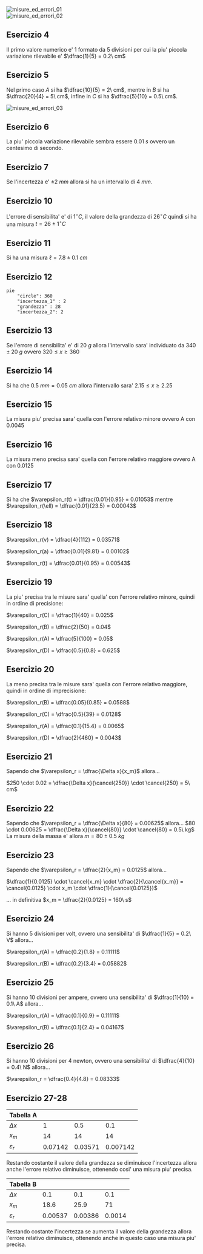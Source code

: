 ![misure_ed_errori_01](https://github.com/dennyb87/phoenomena/assets/7195133/a2ab5d46-e5e7-4972-9db9-992a29203c8b)  
![misure_ed_errori_02](https://github.com/dennyb87/phoenomena/assets/7195133/f6e78030-ef95-4d54-a354-6b864d757381)  

## Esercizio 4  

Il primo valore numerico e' 1 formato da 5 divisioni per cui la piu' piccola variazione rilevabile e' $\dfrac{1}{5} = 0.2\ cm$  

## Esercizio 5  

Nel primo caso $A$ si ha $\dfrac{10}{5} = 2\ cm$, mentre in $B$ si ha $\dfrac{20}{4} = 5\ cm$, infine in $C$ si ha $\dfrac{5}{10} = 0.5\ cm$.  

![misure_ed_errori_03](https://github.com/dennyb87/phoenomena/assets/7195133/1d062e2f-cf2e-4a5a-98d8-87c4bbf89e2b) 

## Esercizio 6  

La piu' piccola variazione rilevabile sembra essere $0.01\ s$ ovvero un centesimo di secondo.  

## Esercizio 7  

Se l'incertezza e' $\pm 2\ mm$ allora si ha un intervallo di $4\ mm$.  

## Esercizio 10  

L'errore di sensibilita' e' di $1^\circ C$, il valore della grandezza di $26^\circ C$ quindi si ha una misura $t = 26\pm 1^\circ C$  

## Esercizio 11  

Si ha una misura $\ell = 7.8\pm0.1\ cm$  

## Esercizio 12  

```mermaid
pie
    "circle": 360
    "incertezza_1" : 2
    "grandezza" : 28
    "incertezza_2": 2
```

## Esercizio 13  

Se l'errore di sensibilita' e' di $20\ g$ allora l'intervallo sara' individuato da $340\pm 20\ g$ ovvero $320 \le x \ge 360$  

## Esercizio 14  

Si ha che $0.5\ mm = 0.05\ cm$ allora l'intervallo sara' $2.15 \le x \ge 2.25$  

## Esercizio 15  

La misura piu' precisa sara' quella con l'errore relativo minore ovvero A con $0.0045$  

## Esercizio 16  

La misura meno precisa sara' quella con l'errore relativo maggiore ovvero A con $0.0125$  

## Esercizio 17  

Si ha che $\varepsilon_r(t) = \dfrac{0.01}{0.95} = 0.01053$ mentre $\varepsilon_r(\ell) = \dfrac{0.01}{23.5} = 0.00043$  

## Esercizio 18  

$\varepsilon_r(v) = \dfrac{4}{112} = 0.03571$  

$\varepsilon_r(a) = \dfrac{0.01}{9.81} = 0.00102$  

$\varepsilon_r(t) = \dfrac{0.01}{0.95} = 0.00543$  

## Esercizio 19  

La piu' precisa tra le misure sara' quella' con l'errore relativo minore, quindi in ordine di precisione:  

$\varepsilon_r(C) = \dfrac{1}{40} = 0.025$  

$\varepsilon_r(B) = \dfrac{2}{50} = 0.04$  

$\varepsilon_r(A) = \dfrac{5}{100} = 0.05$  

$\varepsilon_r(D) = \dfrac{0.5}{0.8} = 0.625$  

## Esercizio 20  

La meno precisa tra le misure sara' quella con l'errore relativo maggiore, quindi in ordine di imprecisione:  

$\varepsilon_r(B) = \dfrac{0.05}{0.85} = 0.0588$  

$\varepsilon_r(C) = \dfrac{0.5}{39} = 0.0128$  

$\varepsilon_r(A) = \dfrac{0.1}{15.4} = 0.0065$  

$\varepsilon_r(D) = \dfrac{2}{460} = 0.0043$  

## Esercizio 21  

Sapendo che $\varepsilon_r = \dfrac{\Delta x}{x_m}$ allora...  

$250 \cdot 0.02 = \dfrac{\Delta x}{\cancel{250}} \cdot \cancel{250} = 5\ cm$  

## Esercizio 22  

Sapendo che $\varepsilon_r = \dfrac{\Delta x}{80} = 0.00625$ allora... $80 \cdot 0.00625 = \dfrac{\Delta x}{\cancel{80}} \cdot \cancel{80} = 0.5\ kg$  
La misura della massa e' allora $m = 80\pm 0.5\ kg$  

## Esercizio 23  

Sapendo che $\varepsilon_r = \dfrac{2}{x_m} = 0.0125$ allora...  

$\dfrac{1}{0.0125} \cdot \cancel{x_m} \cdot \dfrac{2}{\cancel{x_m}} = \cancel{0.0125} \cdot x_m \cdot \dfrac{1}{\cancel{0.0125}}$  

... in definitiva $x_m = \dfrac{2}{0.0125} = 160\ s$  

## Esercizio 24  

Si hanno 5 divisioni per volt, ovvero una sensibilita' di $\dfrac{1}{5} = 0.2\ V$ allora...  

$\varepsilon_r(A) = \dfrac{0.2}{1.8} = 0.11111$  

$\varepsilon_r(B) = \dfrac{0.2}{3.4} = 0.05882$  

## Esercizio 25  

Si hanno 10 divisioni per ampere, ovvero una sensibilita' di $\dfrac{1}{10} = 0.1\ A$ allora...  

$\varepsilon_r(A) = \dfrac{0.1}{0.9} = 0.11111$  

$\varepsilon_r(B) = \dfrac{0.1}{2.4} = 0.04167$  

## Esercizio 26  

Si hanno 10 divisioni per 4 newton, ovvero una sensibilita' di $\dfrac{4}{10} = 0.4\ N$ allora...  

$\varepsilon_r = \dfrac{0.4}{4.8} = 0.08333$  

## Esercizio 27-28  

| Tabella A       |         |         |          |
| --------------- | ------- | ------- | -------- |
| $\Delta x$      | 1       | 0.5     | 0.1      |
| $x_m$           | 14      | 14      | 14       |
| $\varepsilon_r$ | 0.07142 | 0.03571 | 0.007142 |

Restando costante il valore della grandezza se diminuisce l'incertezza allora anche l'errore relativo diminuisce, ottenendo cosi' una misura piu' precisa.  

| Tabella B       |         |         |        |
| --------------- | ------- | ------- | ------ |
| $\Delta x$      | 0.1     | 0.1     | 0.1    |
| $x_m$           | 18.6    | 25.9    | 71     |
| $\varepsilon_r$ | 0.00537 | 0.00386 | 0.0014 |

Restando costante l'incertezza se aumenta il valore della grandezza allora l'errore relativo diminuisce, ottenendo anche in questo caso una misura piu' precisa.  
